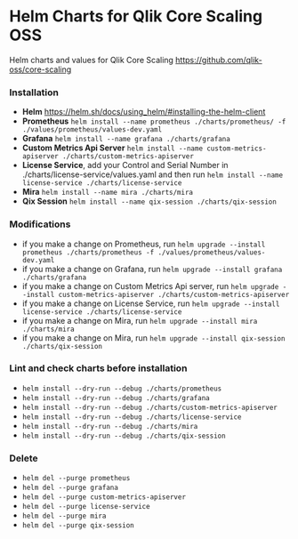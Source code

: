 # Helm Charts for Qlik Core Scaling OSS

Helm charts and values for Qlik Core Scaling
https://github.com/qlik-oss/core-scaling

### Installation
- **Helm** https://helm.sh/docs/using_helm/#installing-the-helm-client
- **Prometheus** `helm install --name prometheus ./charts/prometheus/ -f ./values/prometheus/values-dev.yaml`
- **Grafana** `helm install --name grafana ./charts/grafana`
- **Custom Metrics Api Server** `helm install --name custom-metrics-apiserver ./charts/custom-metrics-apiserver`
- **License Service**, add your Control and Serial Number in ./charts/license-service/values.yaml and then run  `helm install --name license-service ./charts/license-service`
- **Mira** `helm install --name mira ./charts/mira`
- **Qix Session** `helm install --name qix-session ./charts/qix-session`

### Modifications
- if you make a change on Prometheus, run `helm upgrade --install prometheus ./charts/prometheus -f ./values/prometheus/values-dev.yaml`
- if you make a change on Grafana, run `helm upgrade --install grafana ./charts/grafana`
- if you make a change on Custom Metrics Api server, run `helm upgrade --install custom-metrics-apiserver ./charts/custom-metrics-apiserver`
- if you make a change on License Service, run `helm upgrade --install license-service ./charts/license-service`
- if you make a change on Mira, run `helm upgrade --install mira ./charts/mira`
- if you make a change on Mira, run `helm upgrade --install qix-session ./charts/qix-session`

### Lint and check charts before installation
- `helm install --dry-run --debug ./charts/prometheus`
- `helm install --dry-run --debug ./charts/grafana`
- `helm install --dry-run --debug ./charts/custom-metrics-apiserver`
- `helm install --dry-run --debug ./charts/license-service`
- `helm install --dry-run --debug ./charts/mira`
- `helm install --dry-run --debug ./charts/qix-session`

### Delete
- `helm del --purge prometheus`
- `helm del --purge grafana`
- `helm del --purge custom-metrics-apiserver`
- `helm del --purge license-service`
- `helm del --purge mira`
- `helm del --purge qix-session`